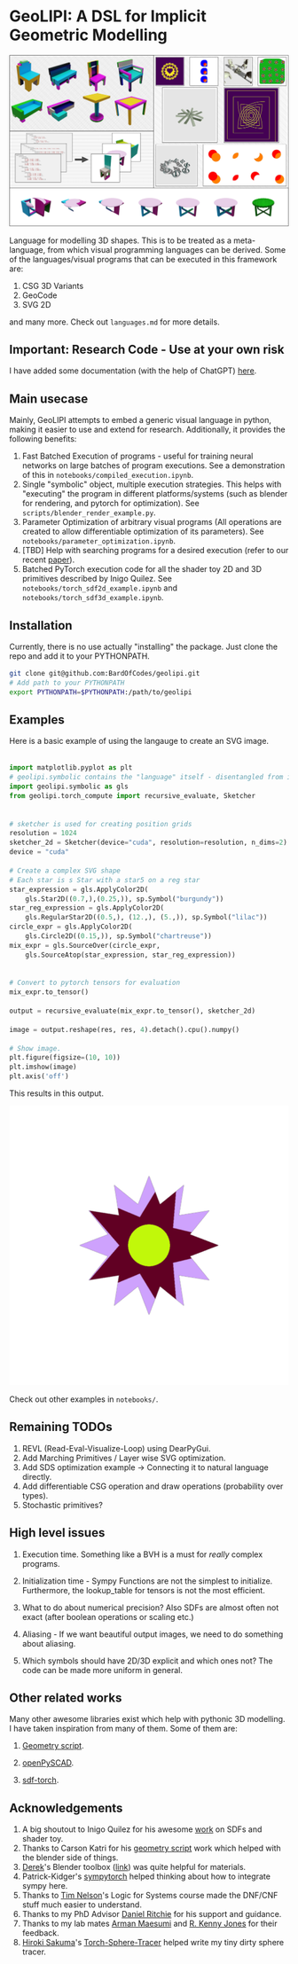 # GeoLIPI: A DSL for Implicit Geometric Modelling

![banner](assets/banner_2.png)

Language for modelling 3D shapes. This is to be treated as a meta-language, from which visual programming languages can be derived. Some of the languages/visual programs that can be executed in this framework are:

1) CSG 3D Variants
2) GeoCode
3) SVG 2D

and many more. Check out `languages.md` for more details.

## Important: Research Code - Use at your own risk

I have added some documentation (with the help of ChatGPT) [here](https://bardofcodes.github.io/geolipi/index.html).

## Main usecase

Mainly, GeoLIPI attempts to embed a generic visual language in python, making it easier to use and extend for research. Additionally, it provides the following benefits:

1) Fast Batched Execution of programs - useful for training neural networks on large batches of program executions. See a demonstration of this in `notebooks/compiled_execution.ipynb`.
2) Single "symbolic" object, multiple execution strategies. This helps with "executing" the program in different platforms/systems (such as blender for rendering, and pytorch for optimization). See `scripts/blender_render_example.py`.
3) Parameter Optimization of arbitrary visual programs (All operations are created to allow differentiable optimization of its parameters). See `notebooks/parameter_optimization.ipynb`.
4) [TBD] Help with searching programs for a desired execution (refer to our recent [paper](https://bardofcodes.github.io/coref/)).
5) Batched PyTorch execution code for all the shader toy 2D and 3D primitives described by Inigo Quilez. See `notebooks/torch_sdf2d_example.ipynb` and `notebooks/torch_sdf3d_example.ipynb`.

## Installation

Currently, there is no use actually "installing" the package. Just clone the repo and add it to your PYTHONPATH.

```bash
git clone git@github.com:BardOfCodes/geolipi.git
# Add path to your PYTHONPATH
export PYTHONPATH=$PYTHONPATH:/path/to/geolipi
```

## Examples

Here is a basic example of using the langauge to create an SVG image.

```python

import matplotlib.pyplot as plt
# geolipi.symbolic contains the "language" itself - disentangled from its evaluation/execution.
import geolipi.symbolic as gls
from geolipi.torch_compute import recursive_evaluate, Sketcher


# sketcher is used for creating position grids
resolution = 1024
sketcher_2d = Sketcher(device="cuda", resolution=resolution, n_dims=2)
device = "cuda"

# Create a complex SVG shape
# Each star is s Star with a star5 on a reg star
star_expression = gls.ApplyColor2D(
    gls.Star2D((0.7,),(0.25,)), sp.Symbol("burgundy"))
star_reg_expression = gls.ApplyColor2D(
    gls.RegularStar2D((0.5,), (12.,), (5.,)), sp.Symbol("lilac"))
circle_expr = gls.ApplyColor2D(
    gls.Circle2D((0.15,)), sp.Symbol("chartreuse"))
mix_expr = gls.SourceOver(circle_expr, 
    gls.SourceAtop(star_expression, star_reg_expression))


# Convert to pytorch tensors for evaluation
mix_expr.to_tensor()

output = recursive_evaluate(mix_expr.to_tensor(), sketcher_2d)

image = output.reshape(res, res, 4).detach().cpu().numpy()

# Show image.
plt.figure(figsize=(10, 10))
plt.imshow(image)
plt.axis('off')
```

This results in this output.

![Example svg](assets/example_svg.png)
 
Check out other examples in `notebooks/`.

## Remaining TODOs

1) REVL (Read-Eval-Visualize-Loop) using DearPyGui.
2) Add Marching Primitives / Layer wise SVG optimization.
3) Add SDS optimization example -> Connecting it to natural language directly.
4) Add differentiable CSG operation and draw operations (probability over types).
5) Stochastic primitives?

## High level issues

1) Execution time. Something like a BVH is a must for *really* complex programs.

2) Initialization time - Sympy Functions are not the simplest to initialize. Furthermore, the lookup_table for tensors is not the most efficient.

3) What to do about numerical precision? Also SDFs are almost often not exact (after boolean operations or scaling etc.)

4) Aliasing - If we want beautiful output images, we need to do something about aliasing.

5) Which symbols should have 2D/3D explicit and which ones not? The code can be made more uniform in general.

## Other related works

Many other awesome libraries exist which help with pythonic 3D modelling. I have taken inspiration from many of them. Some of them are:

1) [Geometry script](https://github.com/carson-katri/geometry-script).

2) [openPySCAD](https://github.com/taxpon/openpyscad).

3) [sdf-torch](https://github.com/unixpickle/sdf-torch).

## Acknowledgements

1) A big shoutout to Inigo Quilez for his awesome [work](https://www.iquilezles.org/www/index.htm) on SDFs and shader toy.
2) Thanks to Carson Katri for his [geometry script](https://github.com/carson-katri/geometry-script) work which helped with the blender side of things.
3) [Derek](https://www.dgp.toronto.edu/~hsuehtil/)'s Blender toolbox ([link](https://github.com/HTDerekLiu/BlenderToolbox)) was quite helpful for materials.
4) Patrick-Kidger's [sympytorch](https://github.com/patrick-kidger/sympytorch) helped thinking about how to integrate sympy here.
5) Thanks to [Tim Nelson](https://cs.brown.edu/~tbn/)'s Logic for Systems course made the DNF/CNF stuff much easier to understand.
6) Thanks to my PhD Advisor [Daniel Ritchie](https://dritchie.github.io/) for his support and guidance.
7) Thanks to my lab mates [Arman Maesumi](https://armanmaesumi.github.io/) and [R. Kenny Jones](https://rkjones4.github.io/) for their feedback.
8) [Hiroki Sakuma](https://hirokisakuma.com/)'s [Torch-Sphere-Tracer](https://github.com/skmhrk1209/Torch-Sphere-Tracer) helped write my tiny dirty sphere tracer.
